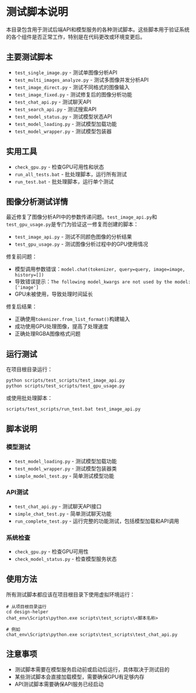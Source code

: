 # 测试脚本说明

本目录包含用于测试后端API和模型服务的各种测试脚本。这些脚本用于验证系统的各个组件是否正常工作，特别是在代码更改或环境变更后。

## 主要测试脚本

- `test_single_image.py` - 测试单图像分析API
- `test_multi_images_analyze.py` - 测试多图像并发分析API
- `test_image_direct.py` - 测试不同格式的图像输入
- `test_image_fixed.py` - 测试修复后的图像分析功能
- `test_chat_api.py` - 测试聊天API
- `test_search_api.py` - 测试搜索API
- `test_model_status.py` - 测试模型状态API
- `test_model_loading.py` - 测试模型加载功能
- `test_model_wrapper.py` - 测试模型包装器

## 实用工具

- `check_gpu.py` - 检查GPU可用性和状态
- `run_all_tests.bat` - 批处理脚本，运行所有测试
- `run_test.bat` - 批处理脚本，运行单个测试

## 图像分析测试详情

最近修复了图像分析API中的参数传递问题。`test_image_api.py`和`test_gpu_usage.py`是专门为验证这一修复而创建的脚本：

- `test_image_api.py` - 测试不同颜色图像的分析结果
- `test_gpu_usage.py` - 测试图像分析过程中的GPU使用情况

修复前问题：
- 模型调用参数错误：`model.chat(tokenizer, query=query, image=image, history=[])`
- 导致错误提示：`The following model_kwargs are not used by the model: ['image']`
- GPU未被使用，导致处理时间延长

修复后结果：
- 正确使用`tokenizer.from_list_format()`构建输入
- 成功使用GPU处理图像，提高了处理速度
- 正确处理RGBA图像格式问题

## 运行测试

在项目根目录运行：

```bash
python scripts/test_scripts/test_image_api.py
python scripts/test_scripts/test_gpu_usage.py
```

或使用批处理脚本：

```bash
scripts/test_scripts/run_test.bat test_image_api.py
```

## 脚本说明

### 模型测试

- `test_model_loading.py` - 测试模型加载功能
- `test_model_wrapper.py` - 测试模型包装器类
- `simple_model_test.py` - 简单测试模型功能

### API测试

- `test_chat_api.py` - 测试聊天API接口
- `simple_chat_test.py` - 简单测试聊天功能
- `run_complete_test.py` - 运行完整的功能测试，包括模型加载和API调用

### 系统检查

- `check_gpu.py` - 检查GPU可用性
- `check_model_status.py` - 检查模型服务状态

## 使用方法

所有测试脚本都应该在项目根目录下使用虚拟环境运行：

```
# 从项目根目录运行
cd design-helper
chat_env\Scripts\python.exe scripts\test_scripts\<脚本名称>

# 例如
chat_env\Scripts\python.exe scripts\test_scripts\test_chat_api.py
```

## 注意事项

- 测试脚本需要在模型服务启动前或启动后运行，具体取决于测试目的
- 某些测试脚本会直接加载模型，需要确保GPU有足够内存
- API测试脚本需要确保API服务已经启动 